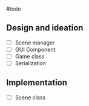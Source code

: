 #todo
## Design and ideation
- [ ] Scene manager
- [ ] GUI Component
- [ ] Game class
- [ ] Serialization
## Implementation
- [ ] Scene class